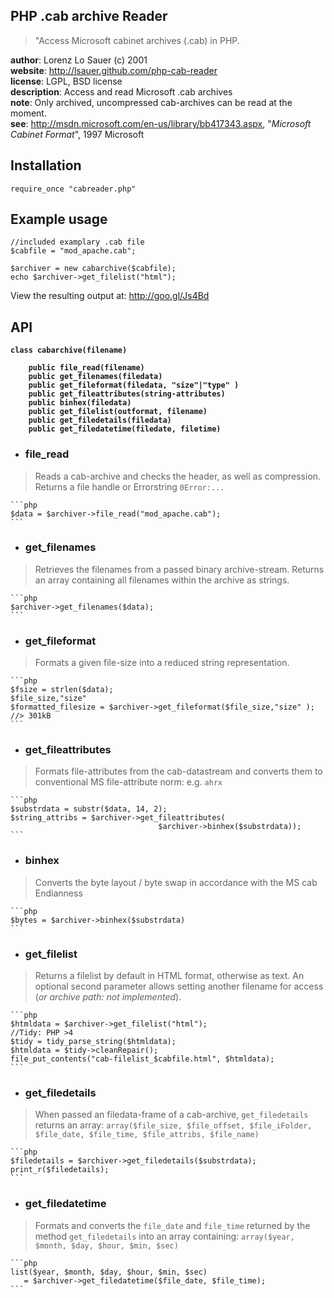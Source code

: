 PHP .cab archive Reader
-----------------------

>"Access Microsoft cabinet archives (.cab) in PHP.

**author**:      Lorenz Lo Sauer (c) 2001  
**website**:     http://lsauer.github.com/php-cab-reader  
**license**:     LGPL, BSD license  
**description**: Access and read Microsoft .cab archives  
**note**:        Only archived, uncompressed cab-archives can be read at the moment.   
**see**: http://msdn.microsoft.com/en-us/library/bb417343.aspx, "*Microsoft Cabinet Format*", 1997 Microsoft

## Installation
    require_once "cabreader.php"
    
## Example usage

    //included examplary .cab file
    $cabfile = "mod_apache.cab";
    
    $archiver = new cabarchive($cabfile);
    echo $archiver->get_filelist("html");

View the resulting output at: http://goo.gl/Js4Bd

## API
<b>

    class cabarchive(filename)
    
        public file_read(filename)
        public get_filenames(filedata)
        public get_fileformat(filedata, "size"|"type" )
        public get_fileattributes(string-attributes)
        public binhex(filedata)
        public get_filelist(outformat, filename)
        public get_filedetails(filedata)
        public get_filedatetime(filedate, filetime)

</b>

- ### file_read
> Reads a cab-archive and checks the header, as well as compression. Returns a file handle or Errorstring `0Error:...`

    ```php
    $data = $archiver->file_read("mod_apache.cab");
    ```

- ### get_filenames
> Retrieves the filenames from a passed binary archive-stream. Returns an  array containing all filenames within the archive as strings.

    ```php
    $archiver->get_filenames($data);
    ```

- ### get_fileformat
> Formats a given file-size into a reduced string representation.

    ```php
    $fsize = strlen($data);
    $file_size,"size"
    $formatted_filesize = $archiver->get_fileformat($file_size,"size" );
    //> 301kB
    ```

- ### get_fileattributes
> Formats file-attributes from the cab-datastream and converts them to conventional MS file-attribute norm: e.g. `ahrx`

    ```php
    $substrdata = substr($data, 14, 2);
    $string_attribs = $archiver->get_fileattributes(
                                     $archiver->binhex($substrdata));
    ```

- ### binhex
> Converts the byte layout / byte swap in accordance with the MS cab Endianness

    ```php
    $bytes = $archiver->binhex($substrdata)
    ```

- ### get_filelist
> Returns a filelist by default in HTML format, otherwise as text. An optional second parameter allows setting another filename for access (*or archive path: not implemented*).

    ```php
    $htmldata = $archiver->get_filelist("html");
    //Tidy: PHP >4
    $tidy = tidy_parse_string($htmldata);
    $htmldata = $tidy->cleanRepair();
    file_put_contents("cab-filelist_$cabfile.html", $htmldata);
    ```

- ### get_filedetails
> When passed an filedata-frame of a cab-archive, `get_filedetails` returns an array: `array($file_size, $file_offset, $file_iFolder, $file_date, $file_time, $file_attribs, $file_name)`

    ```php
    $filedetails = $archiver->get_filedetails($substrdata);
    print_r($filedetails);
    ```

- ### get_filedatetime
> Formats and converts the `file_date` and `file_time` returned by the method `get_filedetails` into an array containing: `array($year, $month, $day, $hour, $min, $sec)`

    ```php
    list($year, $month, $day, $hour, $min, $sec)
       = $archiver->get_filedatetime($file_date, $file_time);
    ```